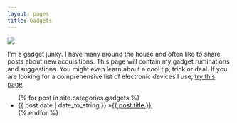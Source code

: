 ```yaml
---
layout: pages
title: Gadgets
---
```


<img class="category" src="http://www.stevencombs.com/images/design/gadgets.svg" />

I'm a gadget junky. I have many around the house and often like to share posts about new acquisitions. This page will contain my gadget ruminations and suggestions. You might even learn about a cool tip, trick or deal. If you are looking for a comprehensive list of electronic devices I use, [try this page](http://www.stevencombs.com/gadgets/2015/09/15/the-devices-we-use.html).

<ul id="blog-posts" class="posts">
{% for post in site.categories.gadgets %}
    <li><span>{{ post.date | date_to_string }} &raquo;</span><a href="{{ post.url }}">{{ post.title }}</a></li>
{% endfor %}
</ul>
